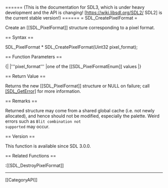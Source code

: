 ====== (This is the documentation for SDL3, which is under heavy development and the API is changing! [https://wiki.libsdl.org/SDL2/ SDL2] is the current stable version!) ======
= SDL_CreatePixelFormat =

Create an [[SDL_PixelFormat]] structure corresponding to a pixel format.

== Syntax ==

<syntaxhighlight lang='c'>
SDL_PixelFormat * SDL_CreatePixelFormat(Uint32 pixel_format);
</syntaxhighlight>

== Function Parameters ==

{|
|'''pixel_format'''
|one of the [[SDL_PixelFormatEnum]] values
|}

== Return Value ==

Returns the new [[SDL_PixelFormat]] structure or NULL on failure; call
[[SDL_GetError]]() for more information.

== Remarks ==

Returned structure may come from a shared global cache (i.e. not newly
allocated), and hence should not be modified, especially the palette. Weird
errors such as <code>Blit combination not supported</code> may occur.

== Version ==

This function is available since SDL 3.0.0.

== Related Functions ==

:[[SDL_DestroyPixelFormat]]

----
[[CategoryAPI]]


